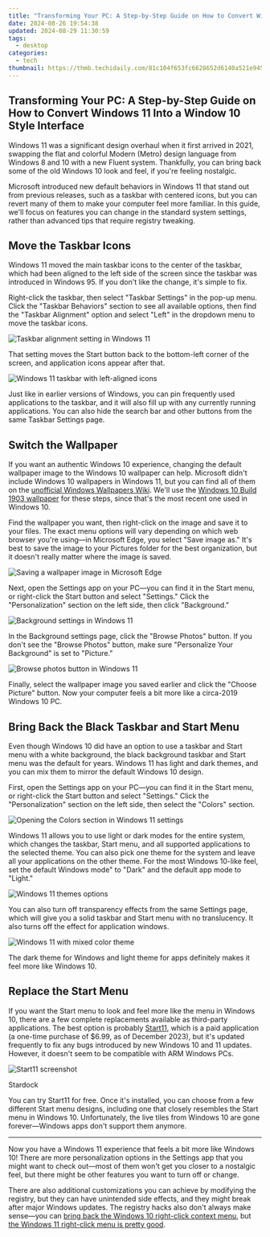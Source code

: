 ```yaml
---
title: "Transforming Your PC: A Step-by-Step Guide on How to Convert Windows 11 Into a Window 10 Style Interface"
date: 2024-08-26 19:54:38
updated: 2024-08-29 11:30:59
tags:
  - desktop
categories:
  - tech
thumbnail: https://thmb.techidaily.com/81c104f653fc6628652d6140a521e94570f22aa2499ea9263be6a00f18fb658c.jpg
---
```


## Transforming Your PC: A Step-by-Step Guide on How to Convert Windows 11 Into a Window 10 Style Interface

Windows 11 was a significant design overhaul when it first arrived in 2021, swapping the flat and colorful Modern (Metro) design language from Windows 8 and 10 with a new Fluent system. Thankfully, you can bring back some of the old Windows 10 look and feel, if you're feeling nostalgic.

 Microsoft introduced new default behaviors in Windows 11 that stand out from previous releases, such as a taskbar with centered icons, but you can revert many of them to make your computer feel more familiar. In this guide, we'll focus on features you can change in the standard system settings, rather than advanced tips that require registry tweaking.

##  Move the Taskbar Icons

 Windows 11 moved the main taskbar icons to the center of the taskbar, which had been aligned to the left side of the screen since the taskbar was introduced in Windows 95\. If you don't like the change, it's simple to fix.

 Right-click the taskbar, then select "Taskbar Settings" in the pop-up menu. Click the "Taskbar Behaviors" section to see all available options, then find the "Taskbar Alignment" option and select "Left" in the dropdown menu to move the taskbar icons.

![Taskbar alignment setting in Windows 11](https://static1.howtogeekimages.com/wordpress/wp-content/uploads/2023/11/clipboard-nov-13-2023-at-12-56-pm.png) 

 That setting moves the Start button back to the bottom-left corner of the screen, and application icons appear after that.

![Windows 11 taskbar with left-aligned icons](https://static1.howtogeekimages.com/wordpress/wp-content/uploads/2023/11/clipboard-nov-13-2023-at-12-58-pm.png) 

 Just like in earlier versions of Windows, you can pin frequently used applications to the taskbar, and it will also fill up with any currently running applications. You can also hide the search bar and other buttons from the same Taskbar Settings page.

##  Switch the Wallpaper

 If you want an authentic Windows 10 experience, changing the default wallpaper image to the Windows 10 wallpaper can help. Microsoft didn't include Windows 10 wallpapers in Windows 11, but you can find all of them on the [unofficial Windows Wallpapers Wiki](https://windowswallpaper.miraheze.org/wiki/Windows%5F10). We'll use the [Windows 10 Build 1903 wallpaper](https://static.miraheze.org/windowswallpaperwiki/9/99/Img0%5F%28Windows%5F10%5F1903%29.jpg) for these steps, since that's the most recent one used in Windows 10.

 Find the wallpaper you want, then right-click on the image and save it to your files. The exact menu options will vary depending on which web browser you're using—in Microsoft Edge, you select "Save image as." It's best to save the image to your Pictures folder for the best organization, but it doesn't really matter where the image is saved.

![Saving a wallpaper image in Microsoft Edge](https://static1.howtogeekimages.com/wordpress/wp-content/uploads/2023/11/untitled.png) 

 Next, open the Settings app on your PC—you can find it in the Start menu, or right-click the Start button and select "Settings." Click the "Personalization" section on the left side, then click "Background."

![Background settings in Windows 11](https://static1.howtogeekimages.com/wordpress/wp-content/uploads/2023/11/settings.png) 

 In the Background settings page, click the "Browse Photos" button. If you don't see the "Browse Photos" button, make sure "Personalize Your Background" is set to "Picture."

![Browse photos button in Windows 11](https://static1.howtogeekimages.com/wordpress/wp-content/uploads/2023/11/browse.png) 

 Finally, select the wallpaper image you saved earlier and click the "Choose Picture" button. Now your computer feels a bit more like a circa-2019 Windows 10 PC.

##  Bring Back the Black Taskbar and Start Menu

 Even though Windows 10 did have an option to use a taskbar and Start menu with a white background, the black background taskbar and Start menu was the default for years. Windows 11 has light and dark themes, and you can mix them to mirror the default Windows 10 design.

 First, open the Settings app on your PC—you can find it in the Start menu, or right-click the Start button and select "Settings." Click the "Personalization" section on the left side, then select the "Colors" section.

![Opening the Colors section in Windows 11 settings](https://static1.howtogeekimages.com/wordpress/wp-content/uploads/2023/11/colors.png) 

 Windows 11 allows you to use light or dark modes for the entire system, which changes the taskbar, Start menu, and all supported applications to the selected theme. You can also pick one theme for the system and leave all your applications on the other theme. For the most Windows 10-like feel, set the default Windows mode" to "Dark" and the default app mode to "Light."

![Windows 11 themes options](https://static1.howtogeekimages.com/wordpress/wp-content/uploads/2023/11/themes.png) 

 You can also turn off transparency effects from the same Settings page, which will give you a solid taskbar and Start menu with no translucency. It also turns off the effect for application windows.

![Windows 11 with mixed color theme](https://static1.howtogeekimages.com/wordpress/wp-content/uploads/2023/11/clipboard-nov-13-2023-at-2-39-pm-1.png) 

 The dark theme for Windows and light theme for apps definitely makes it feel more like Windows 10.

##  Replace the Start Menu

 If you want the Start menu to look and feel more like the menu in Windows 10, there are a few complete replacements available as third-party applications. The best option is probably [Start11](https://www.stardock.com/products/start11/), which is a paid application (a one-time purchase of $6.99, as of December 2023), but it's updated frequently to fix any bugs introduced by new Windows 10 and 11 updates. However, it doesn't seem to be compatible with ARM Windows PCs.

![Start11 screenshot](https://static1.howtogeekimages.com/wordpress/wp-content/uploads/2023/11/start11.png) 

Stardock

 You can try Start11 for free. Once it's installed, you can choose from a few different Start menu designs, including one that closely resembles the Start menu in Windows 10\. Unfortunately, the live tiles from Windows 10 are gone forever—Windows apps don't support them anymore.

---

 Now you have a Windows 11 experience that feels a bit more like Windows 10! There are more personalization options in the Settings app that you might want to check out—most of them won't get you closer to a nostalgic feel, but there might be other features you want to turn off or change.

 There are also additional customizations you can achieve by modifying the registry, but they can have unintended side effects, and they might break after major Windows updates. The registry hacks also don't always make sense—you can [bring back the Windows 10 right-click context menu](https://fox-boxes.techidaily.com/new-game-on-essential-samsung-gear-vr-experiences-for-2024/), but [the Windows 11 right-click menu is pretty good](https://youtube-stream.techidaily.com/in-2024-ultimate-collection-premium-dj-visuals-available-for-download/).

<ins class="adsbygoogle"
     style="display:block"
     data-ad-format="autorelaxed"
     data-ad-client="ca-pub-7571918770474297"
     data-ad-slot="1223367746"></ins>



<ins class="adsbygoogle"
     style="display:block"
     data-ad-client="ca-pub-7571918770474297"
     data-ad-slot="8358498916"
     data-ad-format="auto"
     data-full-width-responsive="true"></ins>
